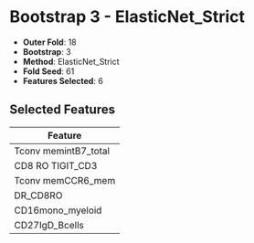 # Bootstrap 3 - ElasticNet_Strict

- **Outer Fold**: 18
- **Bootstrap**: 3
- **Method**: ElasticNet_Strict
- **Fold Seed**: 61
- **Features Selected**: 6

## Selected Features

| Feature |
|---------|
| Tconv memintB7_total |
| CD8 RO TIGIT_CD3 |
| Tconv memCCR6_mem |
| DR_CD8RO |
| CD16mono_myeloid |
| CD27IgD_Bcells |
